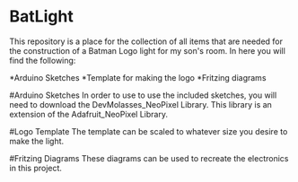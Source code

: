 # BatLight
This repository is a place for the collection of all items that are needed for the construction of a Batman Logo
light for my son's room.  In here you will find the following:

*Arduino Sketches
*Template for making the logo
*Fritzing diagrams

#Arduino Sketches
In order to use to use the included sketches, you will need to download the DevMolasses_NeoPixel Library.
This library is an extension of the Adafruit_NeoPixel Library.

#Logo Template
The template can be scaled to whatever size you desire to make the light.

#Fritzing Diagrams
These diagrams can be used to recreate the electronics in this project.
